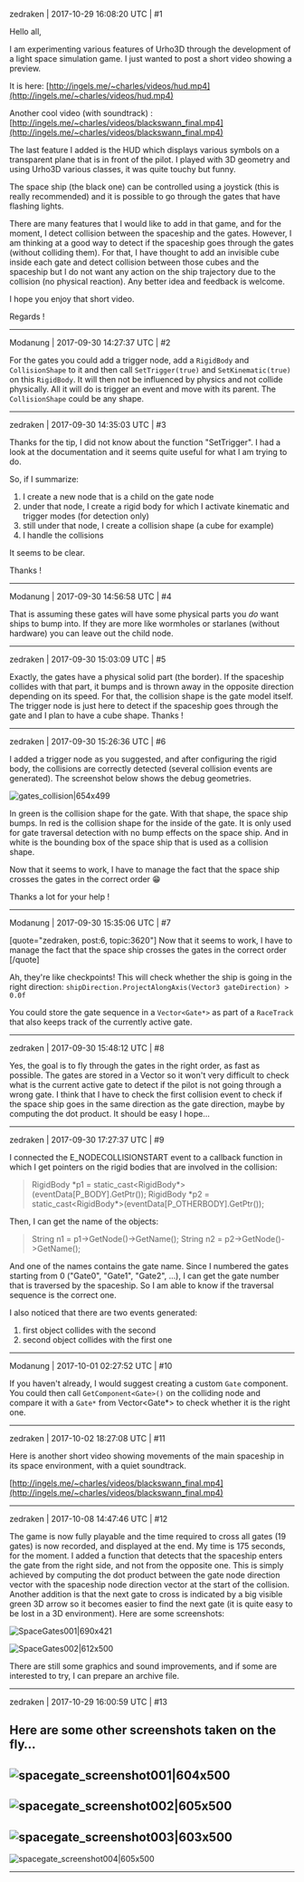 zedraken | 2017-10-29 16:08:20 UTC | #1

Hello all,

I am experimenting various features of Urho3D through the development of a light space simulation game.
I just wanted to post a short video showing a preview.

It is here:
[http://ingels.me/~charles/videos/hud.mp4](http://ingels.me/~charles/videos/hud.mp4)

Another cool video (with soundtrack) : 
[http://ingels.me/~charles/videos/blackswann_final.mp4](http://ingels.me/~charles/videos/blackswann_final.mp4) 

The last feature I added is the HUD which displays various symbols on a transparent plane that is in front of the pilot. I played with 3D geometry and using Urho3D various classes, it was quite touchy but funny.

The space ship (the black one) can be controlled using a joystick (this is really recommended) and it is possible to go through the gates that have flashing lights.

There are many features that I would like to add in that game, and for the moment, I detect collision between the spaceship and the gates. However, I am thinking at a good way to detect if the spaceship goes through the gates (without colliding them). For that, I have thought to add an invisible cube inside each gate and detect collision between those cubes and the spaceship but I do not want any action on the ship trajectory due to the collision (no physical reaction). Any better idea and feedback is welcome.

I hope you enjoy that short video.

Regards !

-------------------------

Modanung | 2017-09-30 14:27:37 UTC | #2

For the gates you could add a trigger node, add a `RigidBody` and `CollisionShape` to it and then call `SetTrigger(true)` and `SetKinematic(true)` on this `RigidBody`.
It will then not be influenced by physics and not collide physically. All it will do is trigger an event and move with its parent. The `CollisionShape` could be any shape.

-------------------------

zedraken | 2017-09-30 14:35:03 UTC | #3

Thanks for the tip, I did not know about the function "SetTrigger". I had a look at the documentation and it seems quite useful for what I am trying to do.

So, if I summarize:
1. I create a new node that is a child on the gate node
2. under that node, I create a rigid body for which I activate kinematic and trigger modes (for detection only)
3. still under that node, I create a collision shape (a cube for example)
4. I handle the collisions

It seems to be clear. 

Thanks !

-------------------------

Modanung | 2017-09-30 14:56:58 UTC | #4

That is assuming these gates will have some physical parts you _do_ want ships to bump into. If they are more like wormholes or starlanes (without hardware) you can leave out the child node.

-------------------------

zedraken | 2017-09-30 15:03:09 UTC | #5

Exactly, the gates have a physical solid part (the border). If the spaceship collides with that part, it bumps and is thrown away in the opposite direction depending on its speed. For that, the collision shape is the gate model itself.
The trigger node is just here to detect if the spaceship goes through the gate and I plan to have a cube shape.
Thanks !

-------------------------

zedraken | 2017-09-30 15:26:36 UTC | #6

I added a trigger node as you suggested, and after configuring the rigid body, the collisions are correctly detected (several collision events are generated).
The screenshot below shows the debug geometries.

![gates_collision|654x499](upload://10Podah6e8BEUyGr8mJ9XbWn6Om.png)

In green is the collision shape for the gate. With that shape, the space ship bumps.
In red is the collision shape for the inside of the gate. It is only used for gate traversal detection with no bump effects on the space ship.
And in white is the bounding box of the space ship that is used as a collision shape.

Now that it seems to work, I have to manage the fact that the space ship crosses the gates in the correct order :grin:

Thanks a lot for your help !

-------------------------

Modanung | 2017-09-30 15:35:06 UTC | #7

[quote="zedraken, post:6, topic:3620"]
Now that it seems to work, I have to manage the fact that the space ship crosses the gates in the correct order
[/quote]

Ah, they're like checkpoints!
This will check whether the ship is going in the right direction:
`shipDirection.ProjectAlongAxis(Vector3 gateDirection) > 0.0f`

You could store the gate sequence in a `Vector<Gate*>` as part of a `RaceTrack` that also keeps track of the currently active gate.

-------------------------

zedraken | 2017-09-30 15:48:12 UTC | #8

Yes, the goal is to fly through the gates in the right order, as fast as possible.
The gates are stored in a Vector<Gates> so it won't very difficult to check what is the current active gate to detect if the pilot is not going through a wrong gate.
I think that I have to check the first collision event to check if the space ship goes in the same direction as the gate direction, maybe by computing the dot product. It should be easy I hope…

-------------------------

zedraken | 2017-09-30 17:27:37 UTC | #9

I connected the E_NODECOLLISIONSTART event to a callback function in which I get pointers on the rigid bodies that are involved in the collision:

> RigidBody \*p1 = static_cast<RigidBody*>(eventData[P_BODY].GetPtr());
> RigidBody \*p2 = static_cast<RigidBody*>(eventData[P_OTHERBODY].GetPtr());

Then, I can get the name of the objects:

> String n1 = p1->GetNode()->GetName();
> String n2 = p2->GetNode()->GetName();

And one of the names contains the gate name. Since I numbered the gates starting from 0 ("Gate0", "Gate1", "Gate2", …), I can get the gate number that is traversed by the spaceship. So I am able to know if the traversal sequence is the correct one.

I also noticed that there are two events generated:
1. first object collides with the second
2. second object collides with the first one

-------------------------

Modanung | 2017-10-01 02:27:52 UTC | #10

If you haven't already, I would suggest creating a custom `Gate` component. You could then call `GetComponent<Gate>()` on the colliding node and compare it with a `Gate*` from Vector<Gate*> to check whether it is the right one.

-------------------------

zedraken | 2017-10-02 18:27:08 UTC | #11

Here is another short video showing movements of the main spaceship in its space environment, with a quiet soundtrack.

[http://ingels.me/~charles/videos/blackswann_final.mp4](http://ingels.me/~charles/videos/blackswann_final.mp4)

-------------------------

zedraken | 2017-10-08 14:47:46 UTC | #12

The game is now fully playable and the time required to cross all gates (19 gates) is now recorded, and displayed at the end. My time is 175 seconds, for the moment.
I added a function that detects that the spaceship enters the gate from the right side, and not from the opposite one. This is simply achieved by computing the dot product between the gate node direction vector with the spaceship node direction vector at the start of the collision.
Another addition is that the next gate to cross is indicated by a big visible green 3D arrow so it becomes easier to find the next gate (it is quite easy to be lost in a 3D environment).
Here are some screenshots:

![SpaceGates001|690x421](upload://krxO7Rhbzp0Qk23xaA3lsPuEjBD.jpg)

![SpaceGates002|612x500](upload://nW0iPmsCp7BdsWYQnTz1xMx2A34.jpg)

There are still some graphics and sound improvements, and if some are interested to try, I can prepare an archive file.

-------------------------

zedraken | 2017-10-29 16:00:59 UTC | #13

Here are some other screenshots taken on the fly…
--
![spacegate_screenshot001|604x500](upload://lEoflDp8kA0VB3JwvhG3nhzvnOD.jpg)
--
![spacegate_screenshot002|605x500](upload://aCQzLGlfRcNO2Aji9iMzk2NgaSK.jpg)
--
![spacegate_screenshot003|603x500](upload://pnSJ4C8Lb0tL4OWwbxzRlke2Yw7.jpg)
--
![spacegate_screenshot004|605x500](upload://t51xEteSnKyDX33E1OAl8xCFxKS.jpg)

-------------------------

